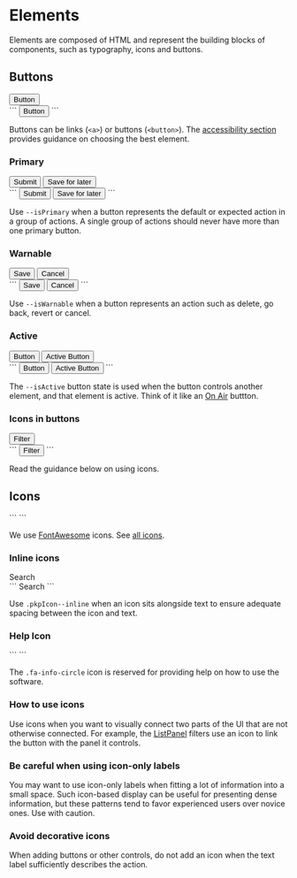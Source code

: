 # Elements

Elements are composed of HTML and represent the building blocks of components, such as typography, icons and buttons.

## Buttons

<div class="pkpul-element">
	<div class="pkpul-element__preview">
		<button class="pkpButton">Button</button>
	</div>
```
<button class="pkpButton">Button</button>
```
</div>

Buttons can be links (`<a>`) or buttons (`<button>`). The [accessibility section](/#/pages/accessibility) provides guidance on choosing the best element.

### Primary

<div class="pkpul-element">
	<div class="pkpul-element__preview">
		<button class="pkpButton --isPrimary">Submit</button>
		<button class="pkpButton">Save for later</button>
	</div>
```
<button class="pkpButton --isPrimary">Submit</button>
<button class="pkpButton">Save for later</button>
```
</div>

Use `--isPrimary` when a button represents the default or expected action in a group of actions. A single group of actions should never have more than one primary button.

### Warnable

<div class="pkpul-element">
	<div class="pkpul-element__preview">
		<button class="pkpButton">Save</button>
		<button class="pkpButton --isWarnable">Cancel</button>
	</div>
```
<button class="pkpButton">Save</button>
<button class="pkpButton --isWarnable">Cancel</button>
```
</div>

Use `--isWarnable` when a button represents an action such as delete, go back, revert or cancel.

### Active

<div class="pkpul-element">
	<div class="pkpul-element__preview">
		<button class="pkpButton">Button</button>
		<button class="pkpButton --isActive">Active Button</button>
	</div>
```
<button class="pkpButton">Button</button>
<button class="pkpButton --isActive">Active Button</button>
```
</div>

The `--isActive` button state is used when the button controls another element, and that element is active. Think of it like an [On Air](https://www.google.co.uk/search?q=on+air+sign&tbm=isch) buttton.

### Icons in buttons

<div class="pkpul-element">
	<div class="pkpul-element__preview">
		<button class="pkpButton">
			<span class="fa fa-filter"></span>
			Filter
		</button>
	</div>
```
<button class="pkpButton">
	<span class="fa fa-filter"></span>
	Filter
</button>
```
</div>

Read the guidance below on using icons.

## Icons

<div class="pkpul-element">
	<div class="pkpul-element__preview">
		<span class="fa fa-search"></span>
		<span class="fa fa-chevron-up"></span>
		<span class="fa fa-chevron-down"></span>
	</div>
```
<span class="fa fa-search"></span>
<span class="fa fa-chevron-up"></span>
<span class="fa fa-chevron-down"></span>
```
</div>

We use [FontAwesome](http://fontawesome.io/) icons. See [all icons](http://fontawesome.io/icons/).

### Inline icons

<div class="pkpul-element">
	<div class="pkpul-element__preview">
		<span class="fa fa-search pkpIcon--inline"></span> Search
	</div>
```
<span class="fa fa-search pkpIcon--inline"></span> Search
```
</div>

Use `.pkpIcon--inline` when an icon sits alongside text to ensure adequate spacing between the icon and text.

### Help Icon

<div class="pkpul-element">
	<div class="pkpul-element__preview">
		<span class="fa fa-info-circle"></span>
	</div>
```
<span class="fa fa-info-circle"></span>
```
</div>

The `.fa-info-circle` icon is reserved for providing help on how to use the software.

### How to use icons

Use icons when you want to visually connect two parts of the UI that are not otherwise connected. For example, the [ListPanel](/#/components/ListPanel) filters use an icon to link the button with the panel it controls.

### Be careful when using icon-only labels

You may want to use icon-only labels when fitting a lot of information into a small space. Such icon-based display can be useful for presenting dense information, but these patterns tend to favor experienced users over novice ones. Use with caution.

### Avoid decorative icons

When adding buttons or other controls, do not add an icon when the text label sufficiently describes the action.
